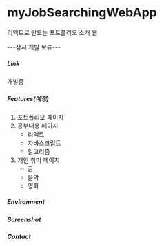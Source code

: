 # myJobSearchingWebApp

리액트로 만드는 포트폴리오 소개 웹

---잠시 개발 보류---

##### Link

개발중



##### Features(예정)

1. 포트폴리오 페이지
2. 공부내용 페이지
   - 리액트
   - 자바스크립트
   - 알고리즘
3. 개인 취미 페이지
   - 글
   - 음악
   - 영화



##### Environment



##### Screenshot



##### Contact

